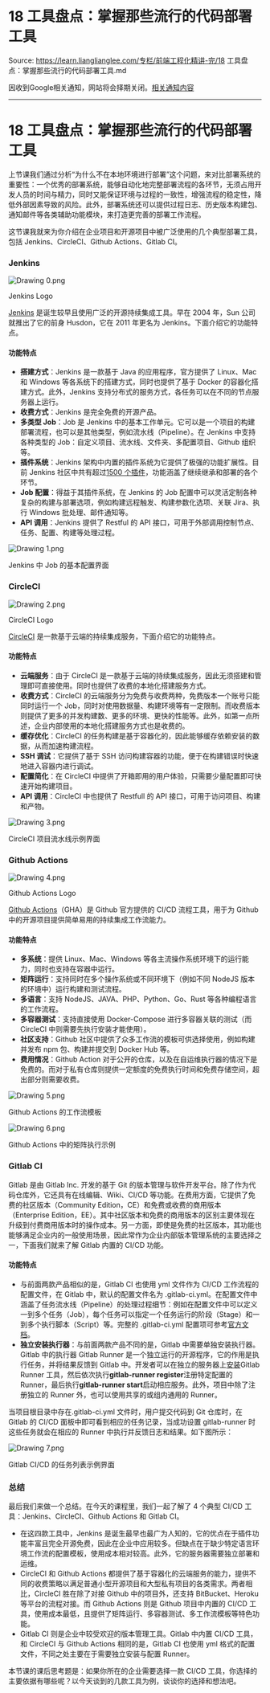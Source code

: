 # 18  工具盘点：掌握那些流行的代码部署工具 

Source: https://learn.lianglianglee.com/专栏/前端工程化精讲-完/18  工具盘点：掌握那些流行的代码部署工具.md

因收到Google相关通知，网站将会择期关闭。[相关通知内容](https://lumendatabase.org/notices/44265620)

---

# 18 工具盘点：掌握那些流行的代码部署工具

上节课我们通过分析“为什么不在本地环境进行部署”这个问题，来对比部署系统的重要性：一个优秀的部署系统，能够自动化地完整部署流程的各环节，无须占用开发人员的时间与精力，同时又能保证环境与过程的一致性，增强流程的稳定性，降低外部因素导致的风险。此外，部署系统还可以提供过程日志、历史版本构建包、通知邮件等各类辅助功能模块，来打造更完善的部署工作流程。

这节课我就来为你介绍在企业项目和开源项目中被广泛使用的几个典型部署工具，包括 Jenkins、CircleCI、Github Actions、Gitlab CI。

### Jenkins

![Drawing 0.png](assets/Ciqc1F-AFmqADoTDAADSwJG8TWA117.png)

Jenkins Logo

[Jenkins](https://www.jenkins.io/) 是诞生较早且使用广泛的开源持续集成工具。早在 2004 年，Sun 公司就推出了它的前身 Husdon，它在 2011 年更名为 Jenkins。下面介绍它的功能特点。

#### 功能特点

* **搭建方式**：Jenkins 是一款基于 Java 的应用程序，官方提供了 Linux、Mac 和 Windows 等各系统下的搭建方式，同时也提供了基于 Docker 的容器化搭建方式。此外，Jenkins 支持分布式的服务方式，各任务可以在不同的节点服务器上运行。
* **收费方式**：Jenkins 是完全免费的开源产品。
* **多类型 Job**：Job 是 Jenkins 中的基本工作单元。它可以是一个项目的构建部署流程，也可以是其他类型，例如流水线（Pipeline）。在 Jenkins 中支持各种类型的 Job：自定义项目、流水线、文件夹、多配置项目、Github 组织等。
* **插件系统**：Jenkins 架构中内置的插件系统为它提供了极强的功能扩展性。目前 Jenkins 社区中共有超过[1500 个插件](https://plugins.jenkins.io/)，功能涵盖了继续继承和部署的各个环节。
* **Job 配置**：得益于其插件系统，在 Jenkins 的 Job 配置中可以灵活定制各种复杂的构建与部署选项，例如构建远程触发、构建参数化选项、关联 Jira、执行 Windows 批处理、邮件通知等。
* **API 调用**：Jenkins 提供了 Restful 的 API 接口，可用于外部调用控制节点、任务、配置、构建等处理过程。

![Drawing 1.png](assets/Ciqc1F-AFoiAbc1YAAIiZzD3poU694.png)

Jenkins 中 Job 的基本配置界面

### CircleCI

![Drawing 2.png](assets/Ciqc1F-AFpGAfFjTAAAXBcXm7AQ619.png)

CircleCI Logo

[CircleCI](https://circleci.com/product/) 是一款基于云端的持续集成服务，下面介绍它的功能特点。

#### 功能特点

* **云端服务**：由于 CircleCI 是一款基于云端的持续集成服务，因此无须搭建和管理即可直接使用。同时也提供了收费的本地化搭建服务方式。
* **收费方式**：CircleCI 的云端服务分为免费与收费两种，免费版本一个账号只能同时运行一个 Job，同时对使用数据量、构建环境等有一定限制。而收费版本则提供了更多的并发构建数、更多的环境、更快的性能等。此外，如第一点所述，企业内部使用的本地化搭建服务方式也是收费的。
* **缓存优化**：CircleCI 的任务构建是基于容器化的，因此能够缓存依赖安装的数据，从而加速构建流程。
* **SSH 调试**：它提供了基于 SSH 访问构建容器的功能，便于在构建错误时快速地进入容器内进行调试。
* **配置简化**：在 CircleCI 中提供了开箱即用的用户体验，只需要少量配置即可快速开始构建项目。
* **API 调用**：CircleCI 中也提供了 Restfull 的 API 接口，可用于访问项目、构建和产物。

![Drawing 3.png](assets/Ciqc1F-AFqKAU29WAARwRnLOcKU376.png)

CircleCI 项目流水线示例界面

### Github Actions

![Drawing 4.png](assets/Ciqc1F-AFquAK06qAAATdguATCs007.png)

Github Actions Logo

[Github Actions](https://github.com/features/actions)（GHA）是 Github 官方提供的 CI/CD 流程工具，用于为 Github 中的开源项目提供简单易用的持续集成工作流能力。

#### 功能特点

* **多系统**：提供 Linux、Mac、Windows 等各主流操作系统环境下的运行能力，同时也支持在容器中运行。
* **矩阵运行**：支持同时在多个操作系统或不同环境下（例如不同 NodeJS 版本的环境中）运行构建和测试流程。
* **多语言**：支持 NodeJS、JAVA、PHP、Python、Go、Rust 等各种编程语言的工作流程。
* **多容器测试**：支持直接使用 Docker-Compose 进行多容器关联的测试（而 CircleCI 中则需要先执行安装才能使用）。
* **社区支持**：Github 社区中提供了众多工作流的模板可供选择使用，例如构建并发布 npm 包、构建并提交到 Docker Hub 等。
* **费用情况**：Github Action 对于公开的仓库，以及在自运维执行器的情况下是免费的。而对于私有仓库则提供一定额度的免费执行时间和免费存储空间，超出部分则需要收费。

![Drawing 5.png](assets/CgqCHl-AFrqAZddtAAJj5zKVbrY255.png)

Github Actions 的工作流模板

![Drawing 6.png](assets/Ciqc1F-AFsGAVzEOAAF9PCfkPQQ795.png)

Github Actions 中的矩阵执行示例

### Gitlab CI

Gitlab 是由 Gitlab Inc. 开发的基于 Git 的版本管理与软件开发平台。除了作为代码仓库外，它还具有在线编辑、Wiki、CI/CD 等功能。在费用方面，它提供了免费的社区版本（Community Edition，CE）和免费或收费的商用版本（Enterprise Edition，EE）。其中社区版本和免费的商用版本的区别主要体现在升级到付费商用版本时的操作成本。另一方面，即使是免费的社区版本，其功能也能够满足企业内的一般使用场景，因此常作为企业内部版本管理系统的主要选择之一，下面我们就来了解 Gitlab 内置的 CI/CD 功能。

#### 功能特点

* 与前面两款产品相似的是，Gitlab CI 也使用 yml 文件作为 CI/CD 工作流程的配置文件，在 Gitlab 中，默认的配置文件名为 .gitlab-ci.yml。在配置文件中涵盖了任务流水线（Pipeline）的处理过程细节：例如在配置文件中可以定义一到多个任务（Job），每个任务可以指定一个任务运行的阶段（Stage）和一到多个执行脚本（Script）等。完整的 .gitlab-ci.yml 配置项可参考[官方文档](https://docs.gitlab.com/ee/ci/yaml/README.html)。
* **独立安装执行器**：与前面两款产品不同的是，Gitlab 中需要单独安装执行器。Gitlab 中的执行器 Gitlab Runner 是一个独立运行的开源程序，它的作用是执行任务，并将结果反馈到 Gitlab 中。开发者可以在独立的服务器上[安装](https://docs.gitlab.com/runner/install/index.html)Gitlab Runner 工具，然后依次执行**gitlab-runner register**注册特定配置的 Runner，最后执行**gitlab-runner start**启动相应服务。此外，项目中除了注册独立的 Runner 外，也可以使用共享的或组内通用的 Runner。

当项目根目录中存在.gitlab-ci.yml 文件时，用户提交代码到 Git 仓库时，在 Gitlab 的 CI/CD 面板中即可看到相应的任务记录，当成功设置 gitlab-runner 时这些任务就会在相应的 Runner 中执行并反馈日志和结果。如下图所示：

![Drawing 7.png](assets/CgqCHl-AFtSAdFLVAAJ3DhDFMt0140.png)

Gitlab CI/CD 的任务列表示例界面

### 总结

最后我们来做一个总结。在今天的课程里，我们一起了解了 4 个典型 CI/CD 工具：Jenkins、CircleCI、Github Actions 和 Gitlab CI。

* 在这四款工具中，Jenkins 是诞生最早也最广为人知的，它的优点在于插件功能丰富且完全开源免费，因此在企业中应用较多。但缺点在于缺少特定语言环境工作流的配置模板，使用成本相对较高。此外，它的服务器需要独立部署和运维。
* CircleCI 和 Github Actions 都提供了基于容器化的云端服务的能力，提供不同的收费策略以满足普通小型开源项目和大型私有项目的各类需求。两者相比，CircleCI 胜在除了对接 Github 中的项目外，还支持 BitBucket、Heroku 等平台的流程对接。而 Github Actions 则是 Github 项目中内置的 CI/CD 工具，使用成本最低，且提供了矩阵运行、多容器测试、多工作流模板等特色功能。
* Gitlab CI 则是企业中较受欢迎的版本管理工具。Gitlab 中内置 CI/CD 工具，和 CircleCI 与 Github Actions 相同的是，Gitlab CI 也使用 yml 格式的配置文件，不同之处主要在于需要独立安装与配置 Runner。

本节课的课后思考题是：如果你所在的企业需要选择一款 CI/CD 工具，你选择的主要依据有哪些呢？以今天谈到的几款工具为例，谈谈你的选择和想法吧。